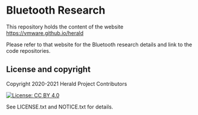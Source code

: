 # Bluetooth Research

This repository holds the content of the website
https://vmware.github.io/herald

Please refer to that website for the Bluetooth research details
and link to the code repositories.

## License and copyright

Copyright 2020-2021 Herald Project Contributors

[![License: CC BY 4.0](https://img.shields.io/badge/License-CC%20BY%204.0-lightgrey.svg)](https://creativecommons.org/licenses/by/4.0/)

See LICENSE.txt and NOTICE.txt for details.
